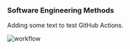### Software Engineering Methods

Adding some text to test GitHub Actions.

![workflow](https://github.com/vintagefuture/sem/actions/workflows/main.yml/badge.svg)